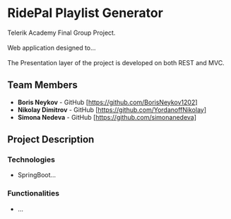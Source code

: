 # RidePal Playlist Generator
Telerik Academy Final Group Project.
<br>
<br>
Web application designed to...
<br>
<br>
The Presentation layer of the project is developed on both REST and MVC.
## Team Members
- **Boris Neykov** - GitHub [https://github.com/BorisNeykov1202]
- **Nikolay Dimitrov** - GitHub [https://github.com/YordanoffNikolay]
- **Simona Nedeva** - GitHub [https://github.com/simonanedeva]
## Project Description
### Technologies
- SpringBoot...
### Functionalities
- ...
